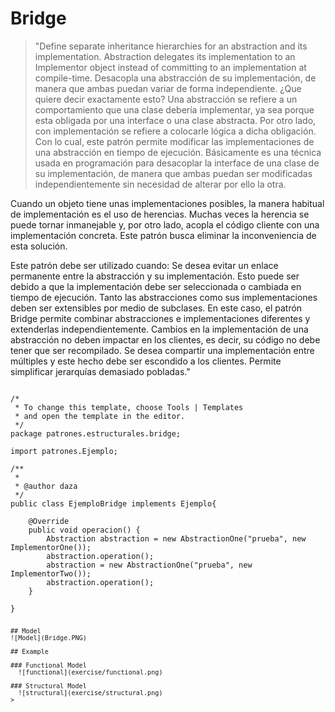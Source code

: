 # Bridge

>"Define separate inheritance hierarchies for an abstraction and its implementation. Abstraction delegates its implementation to an Implementor object instead of committing to an implementation at compile-time.
Desacopla una abstracción de su implementación, de manera que ambas puedan variar de forma independiente. ¿Que quiere decir exactamente esto? Una abstracción se refiere a un comportamiento que una clase debería implementar, ya sea porque esta obligada por una interface o una clase abstracta. Por otro lado, con implementación se refiere a colocarle lógica a dicha obligación.
Con lo cual, este patrón permite modificar las implementaciones de una abstracción en tiempo de ejecución. Básicamente es una técnica usada en programación para desacoplar la interface de una clase de su implementación, de manera que ambas puedan ser modificadas independientemente sin necesidad de alterar por ello la otra.

Cuando un objeto tiene unas implementaciones posibles, la manera habitual de implementación es el uso de herencias. Muchas veces la herencia se puede tornar inmanejable y, por otro lado, acopla el código cliente con una implementación concreta. Este patrón busca eliminar la inconveniencia de esta solución. 

Este patrón debe ser utilizado cuando:
Se desea evitar un enlace permanente entre la abstracción y su implementación. Esto puede ser debido a que la implementación debe ser seleccionada o cambiada en tiempo de ejecución.
Tanto las abstracciones como sus implementaciones deben ser extensibles por medio de subclases. En este caso, el patrón Bridge permite combinar abstracciones e implementaciones diferentes y extenderlas independientemente.
Cambios en la implementación de una abstracción no deben impactar en los clientes, es decir, su código no debe tener que ser recompilado.
Se desea compartir una implementación entre múltiples y este hecho debe ser escondido a los clientes.
Permite simplificar jerarquías demasiado pobladas."
<pre><code>
/*
 * To change this template, choose Tools | Templates
 * and open the template in the editor.
 */
package patrones.estructurales.bridge;

import patrones.Ejemplo;

/**
 *
 * @author daza
 */
public class EjemploBridge implements Ejemplo{

    @Override
    public void operacion() {
        Abstraction abstraction = new AbstractionOne("prueba", new ImplementorOne());
        abstraction.operation();
        abstraction = new AbstractionOne("prueba", new ImplementorTwo());
        abstraction.operation();
    }
    
}
<pre><code>
## Model
![Model](Bridge.PNG)

## Example

### Functional Model
  ![functional](exercise/functional.png)

### Structural Model
  ![structural](exercise/structural.png)
>
